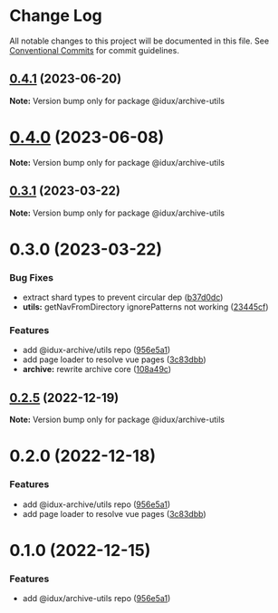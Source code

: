 # Change Log

All notable changes to this project will be documented in this file.
See [Conventional Commits](https://conventionalcommits.org) for commit guidelines.

## [0.4.1](https://github.com/IDuxFE/archive/compare/v0.4.0...v0.4.1) (2023-06-20)

**Note:** Version bump only for package @idux/archive-utils

# [0.4.0](https://github.com/IDuxFE/archive/compare/v0.3.1...v0.4.0) (2023-06-08)

**Note:** Version bump only for package @idux/archive-utils

## [0.3.1](https://github.com/IDuxFE/archive/compare/v0.3.0...v0.3.1) (2023-03-22)

**Note:** Version bump only for package @idux/archive-utils

# 0.3.0 (2023-03-22)

### Bug Fixes

- extract shard types to prevent circular dep ([b37d0dc](https://github.com/IDuxFE/archive/commit/b37d0dc5f498150167605add2882e3805bb73862))
- **utils:** getNavFromDirectory ignorePatterns not working ([23445cf](https://github.com/IDuxFE/archive/commit/23445cfd0c27ad27c6839ba0bafa1ebd7d74e56c))

### Features

- add @idux-archive/utils repo ([956e5a1](https://github.com/IDuxFE/archive/commit/956e5a118a03609edc1b3e6447407903c8e61e1d))
- add page loader to resolve vue pages ([3c83dbb](https://github.com/IDuxFE/archive/commit/3c83dbbbc3c11527fd1edc19bd4c7a1b2c4c546a))
- **archive:** rewrite archive core ([108a49c](https://github.com/IDuxFE/archive/commit/108a49c4957080f162a664c6a32ed51ac64d9bd5))

## [0.2.5](https://github.com/IDuxFE/archive/compare/v0.2.4...v0.2.5) (2022-12-19)

**Note:** Version bump only for package @idux/archive-utils

# 0.2.0 (2022-12-18)

### Features

- add @idux-archive/utils repo ([956e5a1](https://github.com/IDuxFE/archive/commit/956e5a118a03609edc1b3e6447407903c8e61e1d))
- add page loader to resolve vue pages ([3c83dbb](https://github.com/IDuxFE/archive/commit/3c83dbbbc3c11527fd1edc19bd4c7a1b2c4c546a))

# 0.1.0 (2022-12-15)

### Features

- add @idux/archive-utils repo ([956e5a1](https://github.com/IDuxFE/archive/commit/956e5a118a03609edc1b3e6447407903c8e61e1d))
